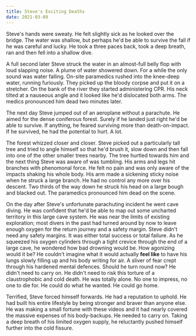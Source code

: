 ```yaml
---
title: Steve's Exciting Deaths
date: 2021-03-09
---
```


Steve's hands were sweaty. He felt slightly sick as he looked over the bridge. The water was shallow, but perhaps he'd be able to survive the fall if he was careful and lucky. He took a three paces back, took a deep breath, ran and then fell into a shallow dive.

A full second later Steve struck the water in an almost-full belly flop with loud slapping noise. A plume of water showered down. For a while the only sound was water falling. On-site paramedics rushed into the knee-deep water, running furiously. They picked up the bloody corpse and put it on a stretcher. On the bank of the river they started administering CPR. His neck tilted at a nauseous angle and it looked like he'd dislocated both arms. The medics pronounced him dead two minutes later.

The next day Steve jumped out of an aeroplane without a parachute. He aimed for the dense coniferous forest. Surely if he landed just right he'd be able to survive. If anything, he feared surviving more than death-on-impact. If he survived, he had the potential to hurt. A lot.

The forest whizzed closer and closer. Steve picked out a particularly tall tree and tried to angle himself so that he'd brush it, slow down and then fall into one of the other smaller trees nearby. The tree hurtled towards him and the next thing Steve was aware of was tumbling. His arms and legs hit branches with phenomonal force. He felt no pain and was only aware of the impacts shaking his whole body. His arm made a sickening sticky noise when he struck a large branch. He had no control any more over his descent. Two thirds of the way down he struck his head on a large bough and blacked out. The paramedics pronounced him dead on the scene.

On the day after Steve's unfortunate parachuting incident he went cave diving. He was confident that he'd be able to map out some uncharted territory in this large cave system. He was near the limits of existing exploration; most divers in the past had turned around by now to leave enough oxygen for the return journey and a safety margin. Steve didn't need any safety margins. It was either total success or total failure. As he squeezed his oxygen cylinders through a tight crevice through the end of a large cave, he wondered how bad drowning would be. How agonizing would it be? He couldn't imagine what it would actually **feel like** to have his lungs slowly filling up and his body writing for air. A sliver of fear crept through his hardened mental defences. Should he turn round now? He didn't need to carry on. He didn't need to risk this torture of a claustrophobic and cold death. He was totally alone. No one to impress, no one to die for. He could do what he wanted. He could go home.

Terrified, Steve forced himself forwards. He had a reputation to uphold. He had built his entire lifestyle by being stronger and braver than anyone else. He was making a small fortune with these videos and it had nearly covered the massive expenses of his body-backups. He needed to carry on. Taking a deep breath of his limited oxygen supply, he reluctantly pushed himself further into the cold fissure.
